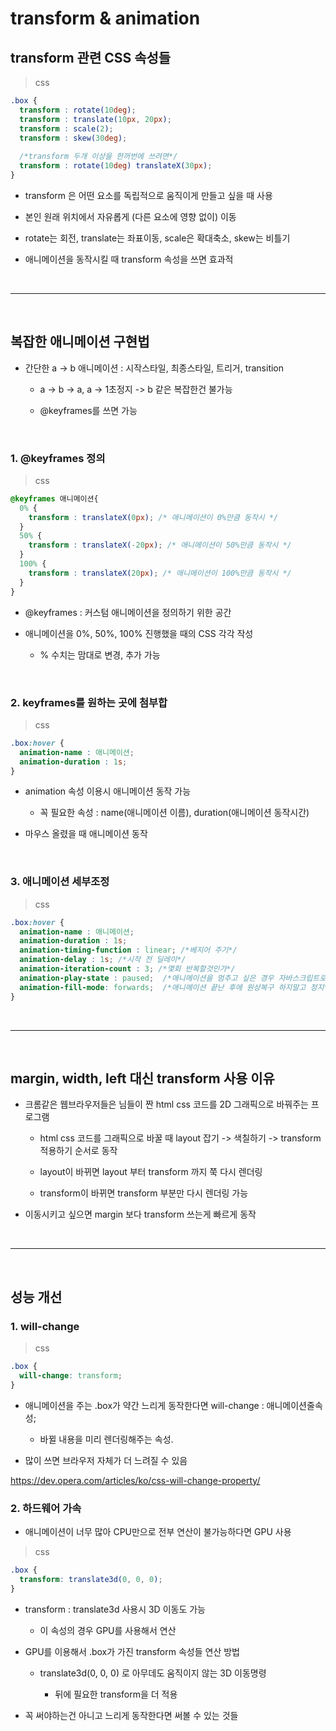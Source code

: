 # transform & animation
transform 관련 CSS 속성들 
---
> css 
```css
.box {
  transform : rotate(10deg); 
  transform : translate(10px, 20px);
  transform : scale(2);
  transform : skew(30deg);
  
  /*transform 두개 이상을 한꺼번에 쓰려면*/
  transform : rotate(10deg) translateX(30px);
}
```
- transform 은 어떤 요소를 독립적으로 움직이게 만들고 싶을 때 사용

- 본인 원래 위치에서 자유롭게 (다른 요소에 영향 없이) 이동

- rotate는 회전, translate는 좌표이동, scale은 확대축소, skew는 비틀기 

- 애니메이션을 동작시킬 때 transform 속성을 쓰면 효과적
 

<br>

---   

<br>

복잡한 애니메이션 구현법
---
- 간단한 a -> b 애니메이션 : 시작스타일, 최종스타일, 트리거, transition 

    - a -> b -> a,  a -> 1초정지 -> b 같은 복잡한건 불가능

    - @keyframes를 쓰면 가능

<br>

### 1. @keyframes 정의

> css
```css 
@keyframes 애니메이션{
  0% {
    transform : translateX(0px); /* 애니메이션이 0%만큼 동작시 */
  }
  50% {
    transform : translateX(-20px); /* 애니메이션이 50%만큼 동작시 */
  }
  100% {
    transform : translateX(20px); /* 애니메이션이 100%만큼 동작시 */
  }
}
```
- @keyframes : 커스텀 애니메이션을 정의하기 위한 공간

- 애니메이션을 0%, 50%, 100% 진행했을 때의 CSS 각각 작성

    - % 수치는 맘대로 변경, 추가 가능

<br>
 

### 2. keyframes를 원하는 곳에 첨부합

> css
```css
.box:hover {
  animation-name : 애니메이션;
  animation-duration : 1s;
}
```
- animation 속성 이용시 애니메이션 동작 가능

    - 꼭 필요한 속성 : name(애니메이션 이름), duration(애니메이션 동작시간)

- 마우스 올렸을 때 애니메이션 동작

 
<br>
 
### 3. 애니메이션 세부조정

> css
```css
.box:hover {
  animation-name : 애니메이션;
  animation-duration : 1s;
  animation-timing-function : linear; /*베지어 주기*/
  animation-delay : 1s; /*시작 전 딜레이*/
  animation-iteration-count : 3; /*몇회 반복할것인가*/
  animation-play-state : paused;  /*애니메이션을 멈추고 싶은 경우 자바스크립트로 이거 조정*/
  animation-fill-mode: forwards;  /*애니메이션 끝난 후에 원상복구 하지말고 정지*/
}
```
 

<br> 

---

<br>
 

margin, width, left 대신 transform 사용 이유 
---
 - 크롬같은 웹브라우저들은 님들이 짠 html css 코드를 2D 그래픽으로 바꿔주는 프로그램

    - html css 코드를 그래픽으로 바꿀 때 layout 잡기 -> 색칠하기 -> transform 적용하기 순서로 동작  

    - layout이 바뀌면 layout 부터 transform 까지 쭉 다시 렌더링

    - transform이 바뀌면 transform 부분만 다시 렌더링 가능

- 이동시키고 싶으면 margin 보다 transform 쓰는게 빠르게 동작


<br>

---

<br>

성능 개선
---
### 1. will-change 
> css
```css
.box {
  will-change: transform;
} 
```
- 애니메이션을 주는 .box가 약간 느리게 동작한다면 will-change : 애니메이션줄속성;

    - 바뀔 내용을 미리 렌더링해주는 속성.

- 많이 쓰면 브라우저 자체가 더 느려질 수 있음

https://dev.opera.com/articles/ko/css-will-change-property/

 
<div>

 

### 2. 하드웨어 가속
- 애니메이션이 너무 많아 CPU만으로 전부 연산이 불가능하다면 GPU 사용

> css
```css
.box {
  transform: translate3d(0, 0, 0);
}
```
- transform : translate3d 사용시 3D 이동도 가능

    - 이 속성의 경우 GPU를 사용해서 연산

- GPU를 이용해서 .box가 가진 transform 속성들 연산 방법

    - translate3d(0, 0, 0) 로 아무데도 움직이지 않는 3D 이동명령

        - 뒤에 필요한 transform을 더 적용

- 꼭 써야하는건 아니고 느리게 동작한다면 써볼 수 있는 것들

<br>
 

 